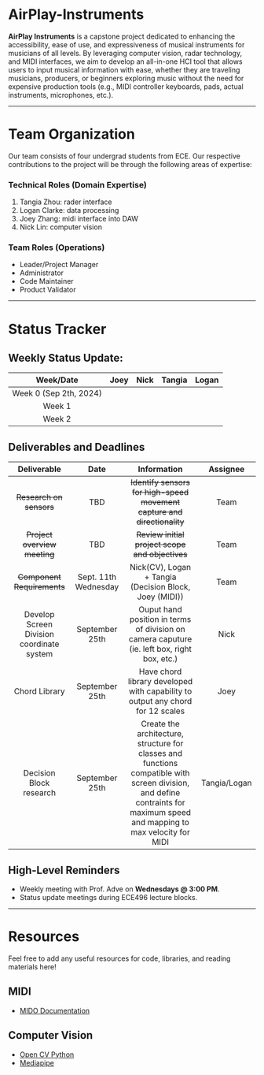 # AirPlay-Instruments

**AirPlay Instruments** is a capstone project dedicated to enhancing the accessibility, ease of use, and expressiveness of musical instruments for musicians of all levels. By leveraging computer vision, radar technology, and MIDI interfaces, we aim to develop an all-in-one HCI tool that allows users to input musical information with ease, whether they are traveling musicians, producers, or beginners exploring music without the need for expensive production tools (e.g., MIDI controller keyboards, pads, actual instruments, microphones, etc.).

---
# Team Organization
Our team consists of four undergrad students from ECE. Our respective contributions to the project will be through the following areas of expertise:

### Technical Roles (Domain Expertise)
1. Tangia Zhou: rader interface
2. Logan Clarke: data processing
3. Joey Zhang: midi interface into DAW
4. Nick Lin: computer vision

### Team Roles (Operations)
* Leader/Project Manager
* Administrator
* Code Maintainer
* Product Validator
---

# Status Tracker
## Weekly Status Update:
| Week/Date | Joey | Nick | Tangia | Logan |
|:----------------------:|:-------------:|:-:|:-:|:-:|
| Week 0 (Sep 2th, 2024) |               |   |   |   |
|         Week 1         |               |   |   |   |
|         Week 2         |               |   |   |   |

## Deliverables and Deadlines

| Deliverable              | Date | Information | Assignee |
|:------------------------:|:----:|:-----------:|:--------:|
| ~~Research on sensors~~      | TBD  | ~~Identify sensors for high-speed movement capture and directionality~~ | Team |
| ~~Project overview meeting~~ | TBD  | ~~Review initial project scope and objectives~~ | Team |
| ~~Component Requirements~~ | Sept. 11th Wednesday| Nick(CV), Logan + Tangia (Decision Block, Joey (MIDI))| Team |
| Develop Screen Division coordinate system| September 25th  | Ouput hand position in terms of division on camera caputure (ie. left box, right box, etc.) | Nick | 
| Chord Library | September 25th  | Have chord library developed with capability to output any chord for 12 scales | Joey | 
| Decision Block research | September 25th  | Create the architecture, structure for classes and functions compatible with screen division, and define contraints for maximum speed and mapping to max velocity for MIDI  | Tangia/Logan |

## High-Level Reminders

* Weekly meeting with Prof. Adve on **Wednesdays @ 3:00 PM**.
* Status update meetings during ECE496 lecture blocks.

---

# Resources

Feel free to add any useful resources for code, libraries, and reading materials here!

## MIDI
- [MIDO Documentation](https://mido.readthedocs.io/en/stable/index.html)

## Computer Vision
- [Open CV Python](https://docs.opencv.org/4.x/index.html)
- [Mediapipe](https://ai.google.dev/edge/mediapipe/solutions/vision/gesture_recognizer/python?_gl=1*qys266*_up*MQ..*_ga*MTQwMjEzNTAwNy4xNzI1NTUyNzc3*_ga_P1DBVKWT6V*MTcyNTU1Mjc3Ni4xLjAuMTcyNTU1Mjc3Ni4wLjAuMTM5MjQ4OTI5MA..)




